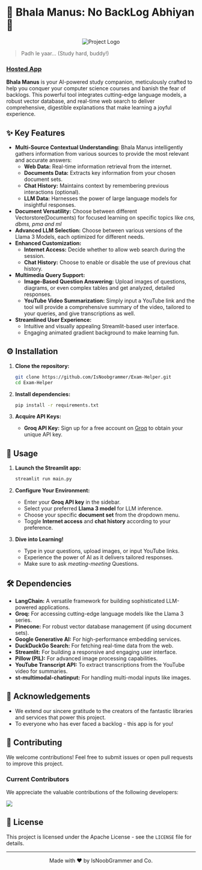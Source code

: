 # 🌟 Bhala Manus: No BackLog Abhiyan 🌟

<p align="center">
  <img src="https://encrypted-tbn0.gstatic.com/images?q=tbn:ANd9GcT81LIjm080VFPYpMizkeSMnjfNENB0poYT8Q&s" alt="Project Logo">
</p>

> Padh le yaar... (Study hard, buddy!)

### [**Hosted App**](https://new-good-boy.streamlit.app/)

**Bhala Manus** is your AI-powered study companion, meticulously crafted to help you conquer your computer science courses and banish the fear of backlogs. This powerful tool integrates cutting-edge language models, a robust vector database, and real-time web search to deliver comprehensive, digestible explanations that make learning a joyful experience.

## ✨ Key Features

*   **Multi-Source Contextual Understanding:** Bhala Manus intelligently gathers information from various sources to provide the most relevant and accurate answers:
    *   **Web Data:** Real-time information retrieval from the internet.
    *   **Documents Data:** Extracts key information from your chosen document sets.
    *   **Chat History:** Maintains context by remembering previous interactions (optional).
    *   **LLM Data:** Harnesses the power of large language models for insightful responses.
*   **Document Versatility:** Choose between different Vectorstore(Documents) for focused learning on specific topics like *cns, dbms, pma and ml*
*   **Advanced LLM Selection:** Choose between various versions of the Llama 3 Models, each optimized for different needs.
*   **Enhanced Customization:**
    *   **Internet Access:** Decide whether to allow web search during the session.
    *   **Chat History:** Choose to enable or disable the use of previous chat history.
*   **Multimedia Query Support:**
    *  **Image-Based Question Answering:** Upload images of questions, diagrams, or even complex tables and get analyzed, detailed responses.
    *  **YouTube Video Summarization:** Simply input a YouTube link and the tool will provide a comprehensive summary of the video, tailored to your queries, and give transcriptions as well.
*   **Streamlined User Experience:**
    *   Intuitive and visually appealing Streamlit-based user interface.
    *   Engaging animated gradient background to make learning fun.

## ⚙️ Installation

1. **Clone the repository:**

    ```bash
    git clone https://github.com/IsNoobgrammer/Exam-Helper.git
    cd Exam-Helper
    ```

2. **Install dependencies:**

    ```bash
    pip install -r requirements.txt
    ```

3.  **Acquire API Keys:**
    *   **Groq API Key:** Sign up for a free account on [Groq](https://console.groq.com/keys) to obtain your unique API key.

## 🚀 Usage

1.  **Launch the Streamlit app:**

    ```bash
    streamlit run main.py
    ```

2.  **Configure Your Environment:**
    *   Enter your **Groq API key** in the sidebar.
    *   Select your preferred **Llama 3 model** for LLM inference.
    *   Choose your specific **document set** from the dropdown menu.
    *   Toggle **Internet access** and **chat history** according to your preference.

3.  **Dive into Learning!**
    *   Type in your questions, upload images, or input YouTube links.
    *   Experience the power of AI as it delivers tailored responses.
    *   Make sure to ask *meating-meeting* Questions.

## 🛠️ Dependencies

*   **LangChain:** A versatile framework for building sophisticated LLM-powered applications.
*   **Groq:** For accessing cutting-edge language models like the Llama 3 series.
*   **Pinecone:** For robust vector database management (if using document sets).
*   **Google Generative AI:** For high-performance embedding services.
*   **DuckDuckGo Search:** For fetching real-time data from the web.
*   **Streamlit:** For building a responsive and engaging user interface.
*   **Pillow (PIL):** For advanced image processing capabilities.
*   **YouTube Transcript API:** To extract transcriptions from the YouTube video for summaries.
*  **st-multimodal-chatinput:** For handling multi-modal inputs like images.


## 🙏 Acknowledgements

*   We extend our sincere gratitude to the creators of the fantastic libraries and services that power this project.
*   To everyone who has ever faced a backlog - this app is for you!

## 🤝 Contributing

We welcome contributions! Feel free to submit issues or open pull requests to improve this project.

### Current Contributors

We appreciate the valuable contributions of the following developers:

<a href="https://github.com/IsNoobgrammer/Exam-Helper/contributors">
  <img src="https://contrib.rocks/image?repo=IsNoobgrammer/Exam-Helper" />
</a>

## 📄 License

This project is licensed under the Apache License - see the `LICENSE` file for details.

---

<p align="center">Made with ❤️ by IsNoobGrammer and Co.</p>

